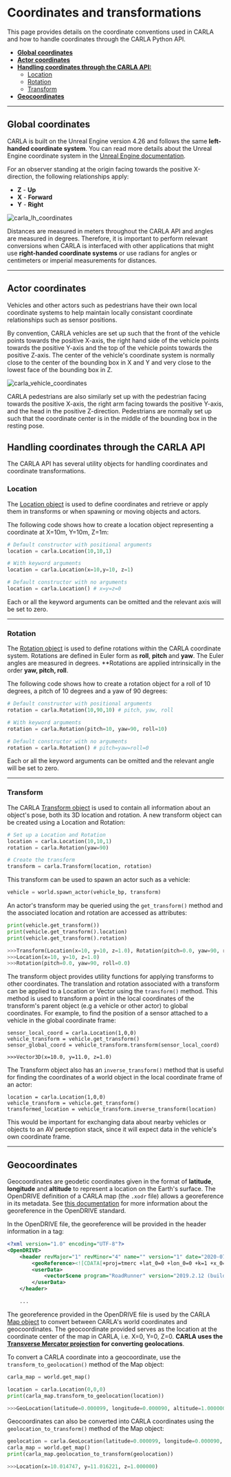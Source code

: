 # Coordinates and transformations

This page provides details on the coordinate conventions used in CARLA and how to handle coordinates through the CARLA Python API.

* __[Global coordinates](#global-coordinates)__
* __[Actor coordinates](#actor-coordinates)__
* __[Handling coordinates through the CARLA API:](#handling-coordinates-through-the-carla-api)__
    * [Location](#location)
    * [Rotation](#rotation)
    * [Transform](#transform)
* __[Geocoordinates](#geocoordinates)__

---

## Global coordinates

CARLA is built on the Unreal Engine version 4.26 and follows the same **left-handed coordinate system**. You can read more details about the Unreal Engine coordinate system in the [Unreal Engine documentation](https://dev.epicgames.com/documentation/en-us/unreal-engine/coordinate-system-and-spaces-in-unreal-engine).

For an observer standing at the origin facing towards the positive X-direction, the following relationships apply:

* **Z** - **Up**
* **X** - **Forward**
* **Y** - **Right**

![carla_lh_coordinates](img/carla_left_handed_coordinates.png)

Distances are measured in meters throughout the CARLA API and angles are measured in degrees. Therefore, it is important to perform relevant conversions when CARLA is interfaced with other applications that might use **right-handed coordinate systems** or use radians for angles or centimeters or imperial measurements for distances. 

---

## Actor coordinates

Vehicles and other actors such as pedestrians have their own local coordinate systems to help maintain locally consistant coordinate relationships such as sensor positions.

By convention, CARLA vehicles are set up such that the front of the vehicle points towards the positive X-axis, the right hand side of the vehicle points towards the positive Y-axis and the top of the vehicle points towards the positive Z-axis. The center of the vehicle's coordinate system is normally close to the center of the bounding box in X and Y and very close to the lowest face of the bounding box in Z. 

![carla_vehicle_coordinates](img/carla_vehicle_axes.png)

CARLA pedestrians are also similarly set up with the pedestrian facing towards the positive X-axis, the right arm facing towards the positive Y-axis, and the head in the positive Z-direction. Pedestrians are normally set up such that the coordinate center is in the middle of the bounding box in the resting pose. 

## Handling coordinates through the CARLA API

The CARLA API has several utility objects for handling coordinates and coordinate transformations. 

### Location

The [Location object](python_api.md#carlalocation) is used to define coordinates and retrieve or apply them in transforms or when spawning or moving objects and actors. 

The following code shows how to create a location object representing a coordinate at X=10m, Y=10m, Z=1m:

```py
# Default constructor with positional arguments
location = carla.Location(10,10,1)

# With keyword arguments
location = carla.Location(x=10,y=10, z=1)

# Default constructor with no arguments
location = carla.Location() # x=y=z=0
```

Each or all the keyword arguments can be omitted and the relevant axis will be set to zero. 

---

### Rotation

The [Rotation object](python_api.md#carlarotation) is used to define rotations within the CARLA coordinate system. Rotations are defined in Euler form as **roll**, **pitch** and **yaw**. The Euler angles are measured in degrees. **Rotations are applied intrinsically in the order **yaw, pitch, roll**.

The following code shows how to create a rotation object for a roll of 10 degrees, a pitch of 10 degrees and a yaw of 90 degrees:

```py
# Default constructor with positional arguments
rotation = carla.Rotation(10,90,10) # pitch, yaw, roll

# With keyword arguments
rotation = carla.Rotation(pitch=10, yaw=90, roll=10)

# Default constructor with no arguments
rotation = carla.Rotation() # pitch=yaw=roll=0
```

Each or all the keyword arguments can be omitted and the relevant angle will be set to zero. 

---

### Transform

The CARLA [Transform object](python_api.md#carlatransform) is used to contain all information about an object's pose, both its 3D location and rotation. A new transform object can be created using a Location and Rotation:

```py
# Set up a Location and Rotation
location = carla.Location(10,10,1)
rotation = carla.Rotation(yaw=90)

# Create the transform
transform = carla.Transform(location, rotation)
```

This transform can be used to spawn an actor such as a vehicle:

```py
vehicle = world.spawn_actor(vehicle_bp, transform)
```

An actor's transform may be queried using the `get_transform()` method and the associated location and rotation are accessed as attributes:

```py
print(vehicle.get_transform())
print(vehicle.get_transform().location)
print(vehicle.get_transform().rotation)

>>>Transform(Location(x=10, y=10, z=1.0), Rotation(pitch=0.0, yaw=90, roll=0.0))
>>>Location(x=10, y=10, z=1.0)
>>>Rotation(pitch=0.0, yaw=90, roll=0.0)
```

The transform object provides utility functions for applying transforms to other coordinates. The translation and rotation associated with a transform can be applied to a Location or Vector using the `transform()` method. This method is used to transform a point in the local coordinates of the transform's parent object (e.g a vehicle or other actor) to global coordinates. For example, to find the position of a sensor attached to a vehicle in the global coordinate frame:

```
sensor_local_coord = carla.Location(1,0,0)
vehicle_transform = vehicle.get_transform()
sensor_global_coord = vehicle_transform.transform(sensor_local_coord)

>>>Vector3D(x=10.0, y=11.0, z=1.0)
```

The Transform object also has an `inverse_transform()` method that is useful for finding the coordinates of a world object in the local coordinate frame of an actor:

```
location = carla.Location(1,0,0)
vehicle_transform = vehicle.get_transform()
transformed_location = vehicle_transform.inverse_transform(location)
```

This would be important for exchanging data about nearby vehicles or objects to an AV perception stack, since it will expect data in the vehicle's own coordinate frame. 

---

## Geocoordinates

Geocoordinates are geodetic coordinates given in the format of **latitude**, **longitude** and **altitude** to represent a location on the Earth's surface. The OpenDRIVE definition of a CARLA map (the `.xodr` file) allows a georeference in its metadata. See [this documentation](https://releases.asam.net/OpenDRIVE/1.6.0/ASAM_OpenDRIVE_BS_V1-6-0.html#_georeferencing_in_opendrive) for more information about the georeference in the OpenDRIVE standard. 

In the OpenDRIVE file, the georeference will be provided in the header information in a <geoReference> tag:

```xml
<?xml version="1.0" encoding="UTF-8"?>
<OpenDRIVE>
    <header revMajor="1" revMinor="4" name="" version="1" date="2020-07-28T22:34:58" north="9.9112975471922624e+1" south="-1.7159821787367417e+2" east="1.4036590163241959e+2" west="-1.4497769211633769e+2" vendor="VectorZero">
        <geoReference><![CDATA[+proj=tmerc +lat_0=0 +lon_0=0 +k=1 +x_0=0 +y_0=0 +datum=WGS84 +units=m +geoidgrids=egm96_15.gtx +vunits=m +no_defs ]]></geoReference>
        <userData>
            <vectorScene program="RoadRunner" version="2019.2.12 (build 5161c1572)"/>
        </userData>
    </header>

    ...

```
        
The georeference provided in the OpenDRIVE file is used by the CARLA [Map object](python_api.md#carlamap) to convert between CARLA's world coordinates and geocoordinates. The geocoordinate provided serves as the location at the coordinate center of the map in CARLA, i.e. X=0, Y=0, Z=0. **CARLA uses the [Transverse Mercator projection](https://en.wikipedia.org/wiki/Transverse_Mercator_projection) for converting geolocations**. 

To convert a CARLA coordinate into a geocoordinate, use the `transform_to_geolocation()` method of the Map object:

```py
carla_map = world.get_map()

location = carla.Location(0,0,0)
print(carla_map.transform_to_geolocation(location))

>>>GeoLocation(latitude=0.000099, longitude=0.000090, altitude=1.000000)
```

Geocoordinates can also be converted into CARLA coordinates using the `geolocation_to_transform()` method of the Map object:

```py
geolocation = carla.GeoLocation(latitude=0.000099, longitude=0.000090, altitude=1.000000)
carla_map = world.get_map()
print(carla_map.geolocation_to_transform(geolocation))

>>>Location(x=10.014747, y=11.016221, z=1.000000)
```






